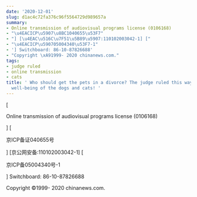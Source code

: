 ```yaml
---
date: '2020-12-01'
slug: d1ac4c72fa376c96f5564729d989657a
summary:
- Online transmission of audiovisual programs license (0106168)
- "\u4EACICP\u5907\u8BC1040655\u53F7"
- "] [\u4EAC\u516C\u7F51\u5B89\u5907:110102003042-1] ["
- "\u4EACICP\u590705004340\u53F7-1"
- '] Switchboard: 86-10-87826688'
- "Copyright \xA91999- 2020 chinanews.com."
tags:
- judge ruled
- online transmission
- cats
title: ' Who should get the pets in a divorce? The judge ruled this way for the emotional
  well-being of the dogs and cats! '
---
```


 [

Online transmission of audiovisual programs license (0106168)

] [

京ICP备证040655号

] [京公网安备:110102003042-1] [

京ICP备05004340号-1

] Switchboard: 86-10-87826688

Copyright ©1999- 2020 chinanews.com.

 
        